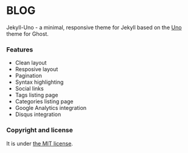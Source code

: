 # BLOG

Jekyll-Uno - a minimal, responsive theme for Jekyll based on the [Uno](https://github.com/daleanthony/Uno) theme for Ghost.


### Features

* Clean layout
* Resposive layout
* Pagination
* Syntax highlighting
* Social links
* Tags listing page
* Categories listing page
* Google Analytics integration
* Disqus integration

### Copyright and license

It is under [the MIT license](/LICENSE).
